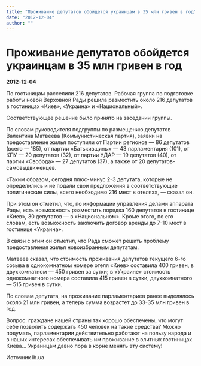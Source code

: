 ```yaml
---
title: "Проживание депутатов обойдется украинцам в 35 млн гривен в год"
date: "2012-12-04"
author: ""
---
```


# Проживание депутатов обойдется украинцам в 35 млн гривен в год

**2012-12-04** 

По гостиницам расселили 216 депутатов. Рабочая группа по подготовке работы новой Верховной Рады решила разместить около 216 депутатов в гостиницах «Киев», «Украина» и «Национальный».

Соответствующее решение было принято на заседании группы.

По словам руководителя подгруппы по размещению депутатов Валентина Матвеева (Коммунистическая партия), заявки на предоставление жилья поступили от Партии регионов — 86 депутатов (всего — 185), от партии «Батькивщины» — 43 парламентария (101), от КПУ — 20 депутатов (32), от партии УДАР — 19 депутатов (40), от партии «Свобода» — 27 депутатов (37), а также от 20 депутатов-самовыдвиженцев.

«Таким образом, сегодня плюс-минус 2-3 депутата, которые не определились и не подали свои предложения в соответствующие политические силы, всего необходимо 216 мест в отелях», — сказал он.

При этом он отметил, что, по информации управления делами аппарата Рады, есть возможность разместить порядка 160 депутатов в гостинице «Киев», 30 депутатов — в «Национальном». Кроме этого, по его словам, есть возможность заключить договор аренды до 7-10 мест в гостинице «Украина».

В связи с этим он отметил, что Рада сможет решить проблему предоставления жилья новоизбранным депутатам.

Матвеев сказал, что стоимость проживания депутатов текущего 6-го созыва в однокомнатном номере отеля «Киев» составила 400 гривен, в двухкомнатном — 450 гривен за сутки; в «Украине» стоимость однокомнатного номера составила 415 гривен в сутки, двухкомнатного — 515 гривен в сутки.

По словам депутата, на проживание парламентариев ранее выделялось около 21 млн гривен, а теперь сумма возрастет до 33-35 млн гривен в год.

Вопрос: граждане нашей страны так хорошо обеспечены, что могут себе позволить содержать 450 человек на такие средства? Можно подумать, парламентарии действительно работают на пользу народа и в наших интересах обеспечивать им проживание в элитных гостиницах Киева… Украинцам давно пора в корне менять эту систему!

Источник lb.ua